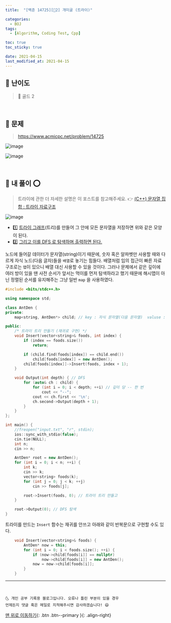 ```yaml
---
title:  "[백준 14725][💛2] 개미굴 (트라이)" 

categories:
  - BOJ
tags:
  - [Algorithm, Coding Test, Cpp]

toc: true
toc_sticky: true

date: 2021-04-15
last_modified_at: 2021-04-15
---
```


## 🚀 난이도 

> 💛 골드 2

<br>

## 🚀 문제

> <https://www.acmicpc.net/problem/14725>

![image](https://user-images.githubusercontent.com/42318591/114846428-a6836f00-9e17-11eb-8bcc-fd6eacc03cdc.png)

![image](https://user-images.githubusercontent.com/42318591/114846450-ae431380-9e17-11eb-981f-9532dee11763.png)

<br>

## 🚀 내 풀이 ⭕

> 트라이에 관한 더 자세한 설명은 이 포스트를 참고해주세요. 👉 [(C++) 문자열 집합 : 트라이 자료구조](https://ansohxxn.github.io/algorithm/trie/)

![image](https://user-images.githubusercontent.com/42318591/115140174-ded1ba00-a070-11eb-9173-b6b210e11e4b.png)

- 1️⃣ <u>트라이 그래프</u>(트리)를 만들어 그 안에 모든 문자열을 저장하면 위와 같은 모양이 된다. 
- 2️⃣ <u>그리고 이를 DFS 로 탐색하며 출력하면 된다.</u>

노드에 들어갈 데이터가 문자열(string)이기 때문에, 숫자 혹은 알파벳만 사용할 때와 다르게 자식 노드(다음 글자)들을 `배열`로 놓기는 힘들다. 배열처럼 임의 접근이 빠른 자료구조로는 `맵`이 있으니 배열 대신 사용할 수 있을 것이다. 그러나 문제에서 같은 깊이에 여러 방이 있을 땐 사전 순서가 앞서는 먹이를 먼저 탐색하라고 했기 때문에 해시맵이 아닌 정렬된 순서를 유지해주는 그냥 일반 `map` 을 사용하였다. 

```cpp
#include <bits/stdc++.h>

using namespace std;

class AntDen {
private:
    map<string, AntDen*> child; // key : 자식 문자열(다음 문자열)  valuse : 자식 객체 주소 

public:
    /* 트라이 트리 만들기 (재귀로 구현) */
    void Insert(vector<string>& foods, int index) {
        if (index == foods.size()) 
            return;

        if (child.find(foods[index]) == child.end())
            child[foods[index]] = new AntDen();
        child[foods[index]]->Insert(foods, index + 1);
    }

    void Output(int depth) { // DFS
        for (auto& ch : child) {
            for (int i = 0; i < depth; ++i) // 깊이 당 -- 한 번 
                cout << "--";
            cout << ch.first << '\n';
            ch.second->Output(depth + 1);
        }
    }
};

int main() {
    //freopen("input.txt", "r", stdin);
    ios::sync_with_stdio(false);
    cin.tie(NULL);
    int n;
    cin >> n;

    AntDen* root = new AntDen();
    for (int i = 0; i < n; ++i) {
        int k;
        cin >> k;
        vector<string> foods(k);
        for (int j = 0; j < k; ++j)
            cin >> foods[j];

        root->Insert(foods, 0); // 트라이 트리 만들고
    }

    root->Output(0); // DFS 탐색
}
```

트라이를 만드는 `Insert` 함수는 재귀를 안쓰고 아래와 같이 반복문으로 구현할 수도 있다.

```cpp
    void Insert(vector<string>& foods) {
        AntDen* now = this;
        for (int i = 0; i < foods.size(); ++i) {
            if (now->child[foods[i]] == nullptr)
                now->child[foods[i]] = new AntDen();
            now = now->child[foods[i]];
        }
    }
```

***
<br>

    🌜 개인 공부 기록용 블로그입니다. 오류나 틀린 부분이 있을 경우 
    언제든지 댓글 혹은 메일로 지적해주시면 감사하겠습니다! 😄

[맨 위로 이동하기](#){: .btn .btn--primary }{: .align-right}